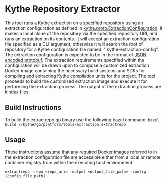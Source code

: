 # Kythe Repository Extractor

This tool runs a Kythe extraction on a specified repository using an extraction
configuration as defined in [kythe.proto.ExtractionConfiguration](https://github.com/google/kythe/blob/ecbaa951f2cee00ad9f6e3165b078badf02dd38b/kythe/proto/extraction_config.proto).
It makes a local clone of the repository via the specified repository URI, and 
runs an extraction on its contents. It will accept an extraction configuration
file specified as a CLI argument, otherwise it will search the root of repository
for a Kythe configuration file named: ".kythe-extraction-config". The extraction
configuration is expected to be in the format of [JSON encoded protobuf](https://developers.google.com/protocol-buffers/docs/proto3#json).
The extraction requirements specified within the configuration will be drawn
upon to compose a customized extraction Docker image containing the necessary
build systems and SDKs for compiling and extracting Kythe compilation units for
the project. The tool proceeds to build the customized extraction image and
execute it for performing the extraction process. The output of the extraction
process are [kindex files](http://kythe.io/docs/kythe-index-pack.html).

## Build Instructions

To build the extractrepo.go binary use the following bazel command:
`bazel build //kythe/go/platform/tools/extraction:extractrepo`

## Usage

These instructions assume that any required Docker images referred to in the
extraction configuration file are accessible either from a local or remote
container registry from within the executing host environment.

`extractrepo -repo <repo_uri> -output <output_file_path> -config [config_file_path]`
